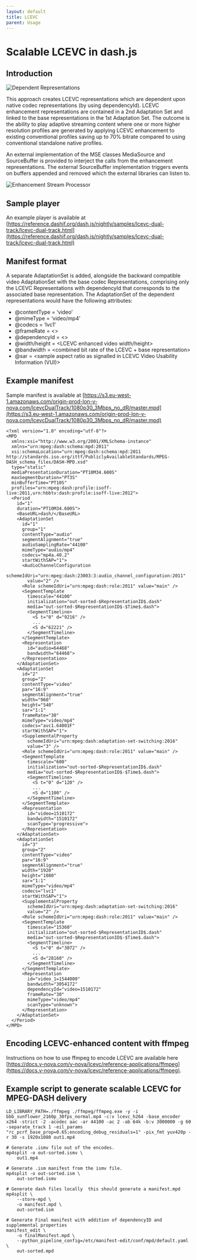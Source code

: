 ```yaml
---
layout: default 
title: LCEVC
parent: Usage
---
```


# Scalable LCEVC in dash.js

## Introduction

![Dependent Representations]({{site.baseurl}}/assets/images/lcevc/dependent-representations.png)

This approach creates LCEVC representations which are dependent upon native codec representations (by using dependencyId). LCEVC enhancement representations are contained in a 2nd Adaptation Set and linked to the base representations in the 1st Adaptation Set. The outcome is the ability to play adaptive streaming content where one or more higher resolution profiles are generated by applying LCEVC enhancement to existing conventional profiles saving up to 70% bitrate compared to using conventional standalone native profiles.

An external implementation of the MSE classes MediaSource and SourceBuffer is provided to interject the calls from the enhancement representations. The external SourceBuffer implementation triggers events on buffers appended and removed which the external libraries can listen to.

![Enhancement Stream Processor]({{site.baseurl}}/assets/images/lcevc/enhancement-stream-processor.png)

## Sample player

An example player is available at [https://reference.dashif.org/dash.js/nightly/samples/lcevc-dual-track/lcevc-dual-track.html](https://reference.dashif.org/dash.js/nightly/samples/lcevc-dual-track/lcevc-dual-track.html)

## Manifest format

A separate AdaptationSet is added, alongside the backward compatible video AdaptationSet with the base codec Representations, comprising only the LCEVC Representations with dependencyId that corresponds to the associated base representation.
The AdaptationSet of the dependent representations would have the following attributes:

- @contentType = ‘video’
- @mimeType = ‘video/mp4’
- @codecs = ‘lvc1’
- @frameRate = <<frameRate of base representation>>
- @dependencyId = <<representationId of base representation>>
- @width/height = <LCEVC enhanced video width/height>
- @bandwidth = <combined bit rate of the LCEVC + base representation>
- @sar = <sample aspect ratio as signalled in LCEVC Video Usability Information (VUI)>

## Example manifest

Sample manifest is available at [https://s3.eu-west-1.amazonaws.com/origin-prod-lon-v-nova.com/lcevcDualTrack/1080p30_3Mbps_no_dR/master.mpd](https://s3.eu-west-1.amazonaws.com/origin-prod-lon-v-nova.com/lcevcDualTrack/1080p30_3Mbps_no_dR/master.mpd)

```
<?xml version="1.0" encoding="utf-8"?>
<MPD
  xmlns:xsi="http://www.w3.org/2001/XMLSchema-instance"
  xmlns="urn:mpeg:dash:schema:mpd:2011"
  xsi:schemaLocation="urn:mpeg:dash:schema:mpd:2011 http://standards.iso.org/ittf/PubliclyAvailableStandards/MPEG-DASH_schema_files/DASH-MPD.xsd"
  type="static"
  mediaPresentationDuration="PT10M34.600S"
  maxSegmentDuration="PT3S"
  minBufferTime="PT10S"
  profiles="urn:mpeg:dash:profile:isoff-live:2011,urn:hbbtv:dash:profile:isoff-live:2012">
  <Period
    id="1"
    duration="PT10M34.600S">
    <BaseURL>dash/</BaseURL>
    <AdaptationSet
      id="1"
      group="1"
      contentType="audio"
      segmentAlignment="true"
      audioSamplingRate="44100"
      mimeType="audio/mp4"
      codecs="mp4a.40.2"
      startWithSAP="1">
      <AudioChannelConfiguration
        schemeIdUri="urn:mpeg:dash:23003:3:audio_channel_configuration:2011"
        value="2" />
      <Role schemeIdUri="urn:mpeg:dash:role:2011" value="main" />
      <SegmentTemplate
        timescale="44100"
        initialization="out-sorted-$RepresentationID$.dash"
        media="out-sorted-$RepresentationID$-$Time$.dash">
        <SegmentTimeline>
          <S t="0" d="9216" />
          ...
          <S d="62221" />
        </SegmentTimeline>
      </SegmentTemplate>
      <Representation
        id="audio=64468"
        bandwidth="64468">
      </Representation>
    </AdaptationSet>
    <AdaptationSet
      id="2"
      group="2"
      contentType="video"
      par="16:9"
      segmentAlignment="true"
      width="960"
      height="540"
      sar="1:1"
      frameRate="30"
      mimeType="video/mp4"
      codecs="avc1.64001F"
      startWithSAP="1">
      <SupplementalProperty
        schemeIdUri="urn:mpeg:dash:adaptation-set-switching:2016"
        value="3" />
      <Role schemeIdUri="urn:mpeg:dash:role:2011" value="main" />
      <SegmentTemplate
        timescale="600"
        initialization="out-sorted-$RepresentationID$.dash"
        media="out-sorted-$RepresentationID$-$Time$.dash">
        <SegmentTimeline>
          <S t="0" d="120" />
          ...
          <S d="1100" />
        </SegmentTimeline>
      </SegmentTemplate>
      <Representation
        id="video=1510172"
        bandwidth="1510172"
        scanType="progressive">
      </Representation>
    </AdaptationSet>
    <AdaptationSet
      id="3"
      group="2"
      contentType="video"
      par="16:9"
      segmentAlignment="true"
      width="1920"
      height="1080"
      sar="1:1"
      mimeType="video/mp4"
      codecs="lvc1"
      startWithSAP="1">
      <SupplementalProperty
        schemeIdUri="urn:mpeg:dash:adaptation-set-switching:2016"
        value="2" />
      <Role schemeIdUri="urn:mpeg:dash:role:2011" value="main" />
      <SegmentTemplate
        timescale="15360"
        initialization="out-sorted-$RepresentationID$.dash"
        media="out-sorted-$RepresentationID$-$Time$.dash">
        <SegmentTimeline>
          <S t="0" d="3072" />
          ...
          <S d="28160" />
        </SegmentTimeline>
      </SegmentTemplate>
      <Representation
        id="video_1=1544000"
        bandwidth="3054172"
        dependencyId="video=1510172"
        frameRate="30"
        mimeType="video/mp4"
        scanType="unknown">
      </Representation>
    </AdaptationSet>
  </Period>
</MPD>
```

## Encoding LCEVC-enhanced content with ffmpeg

Instructions on how to use ffmpeg to encode LCEVC are available here [https://docs.v-nova.com/v-nova/lcevc/reference-applications/ffmpeg](https://docs.v-nova.com/v-nova/lcevc/reference-applications/ffmpeg).

## Example script to generate scalable LCEVC for MPEG-DASH delivery

```
LD_LIBRARY_PATH=./ffmpeg ./ffmpeg/ffmpeg.exe -y -i bbb_sunflower_2160p_30fps_normal.mp4 -c:v lcevc_h264 -base_encoder x264 -strict -2 -acodec aac -ar 44100 -ac 2 -ab 64k -b:v 3000000 -g 60 -separate_track 1 -eil_params "rc_pcrf_base_prop=0.65;encoding_debug_residuals=1" -pix_fmt yuv420p -r 30 -s 1920x1080 out1.mp4 

# Generate .ismv file out of the encodes. 
mp4split -o out-sorted.ismv \ 
    out1.mp4

# Generate .ism manifest from the ismv file. 
mp4split -o out-sorted.ism \ 
    out-sorted.ismv 

# Generate dash files locally  this should generate a manifest.mpd 
mp4split \ 
    --store-mpd \ 
    -o manifest.mpd \ 
    out-sorted.ism 

# Generate Final manifest with addition of dependencyID and supplemental properties 
manifest_edit \ 
    -o finalManifest.mpd \ 
    --python_pipeline_config=/etc/manifest-edit/conf/mpd/default.yaml \ 
    out-sorted.mpd 
```
